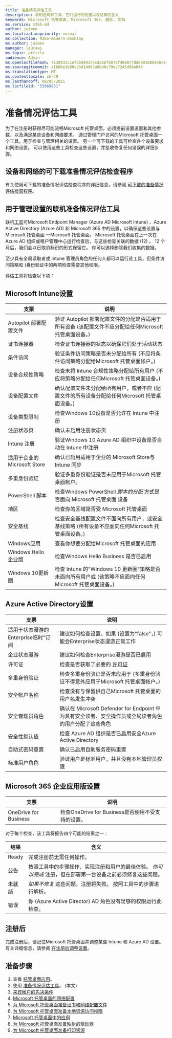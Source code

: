 ```yaml
---
title: 准备情况评估工具
description: 说明这两种工具、它们运行的检查以及结果的含义
keywords: Microsoft 托管桌面, Microsoft 365, 服务, 文档
ms.service: m365-md
author: jaimeo
ms.localizationpriority: normal
ms.collection: M365-modern-desktop
ms.author: jaimeo
manager: laurawi
ms.topic: article
audience: Admin
ms.openlocfilehash: 7138933c1ef3b849374cda16f5072f408877dd66910808c0ce771fcd2c317d0c
ms.sourcegitcommit: a1b66e1e80c25d14d67a9b46c79ec7245d88e045
ms.translationtype: MT
ms.contentlocale: zh-CN
ms.lasthandoff: 08/05/2021
ms.locfileid: "53869851"
---
```

# <a name="readiness-assessment-tools"></a>准备情况评估工具

为了在注册时获得尽可能流畅Microsoft 托管桌面，必须提前设置设置和其他参数，以及满足某些设备和网络要求。 通过管理门户访问的Microsoft 托管桌面一个工具，用于检查与管理相关的设置。 另一个可下载的工具可检查各个设备要求和网络设置。 可以使用这些工具检查这些设置，并接收修复任何错误的详细步骤。

## <a name="downloadable-readiness-assessment-checker-for-devices-and-network"></a>设备和网络的可下载准备情况评估检查程序

有关使用可下载的准备情况评估检查程序的详细信息，请参阅 [可下载的准备情况评估检查程序](readiness-assessment-downloadable.md)。

## <a name="online-readiness-assessment-tool-for-management-settings"></a>用于管理设置的联机准备情况评估工具

联机[工具](https://aka.ms/mmdart)可Microsoft Endpoint Manager (Azure AD Microsoft Intune) 、Azure Active Directory (Azure AD) 和 Microsoft 365 中的设置，以确保这些设置与 Microsoft 托管桌面 一Microsoft 托管桌面。 Microsoft 托管桌面在上一次在 Azure AD 组织或租户管理中心运行检查后，与这些检查关联的数据 (12) 。 12 个月后，我们会以已取消标识的形式保留它。 你可以选择删除我们收集的数据。

至少具有全局读取者或 Intune 管理员角色的任何人都可以运行此工具，但条件访问策略和 (身份验证中的两项检查需要[](readiness-assessment-fix.md#conditional-access-policies)其他权限。 [](readiness-assessment-fix.md#multifactor-authentication)
 
评估工具将检查以下项：

## <a name="microsoft-intune-settings"></a>Microsoft Intune设置

|支票  |说明  |
|---------|---------|
|Autopilot 部署配置文件     | 验证 Autopilot 部署配置文件的分配是否适用于所有设备 (该配置文件不应分配给任何Microsoft 托管桌面设备。)        |
|证书连接器     | 检查证书连接器的状态以确保它们处于活动状态   |
|条件访问     | 验证条件访问策略是否未分配给所有 (不应将条件访问策略分配给Microsoft 托管桌面帐户。)     |
|设备合规性策略     | 检查未将 Intune 合规性策略分配给所有用户 (不应将策略分配给任何Microsoft 托管桌面设备。)     |
|设备配置文件     | 确认配置文件未分配给所有用户，或者不应 (配置文件的所有设备分配给任何Microsoft 托管桌面设备。)      |
|设备类型限制     | 检查Windows 10设备是否允许在 Intune 中注册        |
|注册状态页     | 确认未启用注册状态页      |
|Intune 注册     | 验证Windows 10 Azure AD 组织中设备是否自动在 Intune 中注册         |
|适用于企业的 Microsoft Store     | 确认已启用适用于企业的 Microsoft Store与 Intune 同步        |
|多重身份验证 | 验证多重身份验证是否未应用于Microsoft 托管桌面帐户。
|PowerShell 脚本     | 检查Windows PowerShell *脚本的分配* 方式是否面向 Microsoft 托管桌面 设备    |
|地区     | 检查你的区域是否受 Microsoft 托管桌面        |
|安全基线     | 检查安全基线配置文件不面向所有用户，或安全基线策略 (所有设备不应面向任何Microsoft 托管桌面设备。)        |
|Windows应用     | 查看你想要分配给Microsoft 托管桌面的应用      |
|Windows Hello 企业版     | 检查Windows Hello Business 是否已启用        |
|Windows 10更新圈     | 检查 Intune 的"Windows 10 更新圈"策略是否未面向所有用户或 (该策略不应面向任何Microsoft 托管桌面设备。)      |


## <a name="azure-active-directory-settings"></a>Azure Active Directory设置

|支票  |说明  |
|---------|---------|
|适用于状态漫游的Enterprise临时"订阅     | 建议如何检查设置，如果 (设置为"false"，) 可能会Enterprise状态漫游正常工作  |
|企业状态漫游     | 建议如何检查Enterprise漫游是否已启用       |
|许可证     | 检查是否获取了必要的 [许可证](prerequisites.md#more-about-licenses)         |
|多重身份验证     | 检查多重身份验证是否未应用于 (多重身份验证不得意外应用于Microsoft 托管桌面帐户。) |
|安全帐户名称   | 检查没有与保留供自己Microsoft 托管桌面的用户名发生冲突        |
|安全管理员角色     | 确认在 Microsoft Defender for Endpoint 中为具有安全读者、安全操作员或全局读者角色的用户分配了这些角色         |
|安全性默认值 | 检查 Azure AD 组织是否已启用安全Azure Active Directory |
|自助式密码重置     | 确认已启用自助服务密码重置        |
|标准用户角色     | 验证用户是标准用户，并且没有本地管理员权限         |


## <a name="microsoft-365-apps-for-enterprise-settings"></a>Microsoft 365 企业应用版设置

|支票  |说明  |
|---------|---------|
|OneDrive for Business     | 检查OneDrive for Business是否使用不受支持的设置。        |


对于每个检查，该工具将报告四个可能的结果之一：


|结果  |含义  |
|---------|---------|
|Ready     | 完成注册前无需任何操作。        |
|公告    | 按照工具中的步骤操作，实现注册和用户的最佳体验。 *你可以完成* 注册，但在部署第一台设备之前必须修复这些问题。        |
|未就绪 | *如果不修复* 这些问题，注册将失败。 按照工具中的步骤进行解析。        |
|错误 | 你 (Azure Active Director) AD 角色没有足够的权限运行此检查。 |

## <a name="after-enrollment"></a>注册后

完成注册后，请记住Microsoft 托管桌面并调整某些 Intune 和 Azure AD 设置。 有关详细信息，请参阅 [在注册后调整设置](../get-started/conditional-access.md)。

## <a name="steps-to-get-ready"></a>准备步骤

1. 查看 [托管桌面应用](prerequisites.md)。
2. 使用 [准备情况评估工具](readiness-assessment-tool.md)。  (本文) 
3. [来宾帐户的先决条件](guest-accounts.md)
4. [Microsoft 托管桌面的网络配置](network.md)
5. [为 Microsoft 托管桌面准备证书和网络配置文件](certs-wifi-lan.md)
6. [为 Microsoft 托管桌面准备本地资源访问权限](authentication.md)
7. [Microsoft 托管桌面中的应用](apps.md)
8. [为 Microsoft 托管桌面准备映射的驱动器](mapped-drives.md)
9. [为 Microsoft 托管桌面准备打印资源](printing.md)
